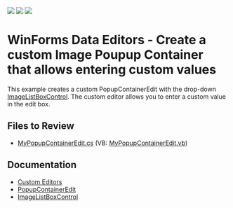 <!-- default badges list -->
![](https://img.shields.io/endpoint?url=https://codecentral.devexpress.com/api/v1/VersionRange/128621068/13.1.4%2B)
[![](https://img.shields.io/badge/Open_in_DevExpress_Support_Center-FF7200?style=flat-square&logo=DevExpress&logoColor=white)](https://supportcenter.devexpress.com/ticket/details/E2435)
[![](https://img.shields.io/badge/📖_How_to_use_DevExpress_Examples-e9f6fc?style=flat-square)](https://docs.devexpress.com/GeneralInformation/403183)
<!-- default badges end -->

# WinForms Data Editors - Create a custom Image Poupup Container that allows entering custom values

This example creates a custom PopupContainerEdit with the drop-down [ImageListBoxControl](https://docs.devexpress.com/WindowsForms/DevExpress.XtraEditors.ImageListBoxControl). The custom editor allows you to enter a custom value in the edit box.


## Files to Review

* [MyPopupContainerEdit.cs](./CS/DXSample/MyPopupContainerEdit.cs) (VB: [MyPopupContainerEdit.vb](./VB/DXSample/MyPopupContainerEdit.vb))


## Documentation

* [Custom Editors](https://docs.devexpress.com/WindowsForms/4716/controls-and-libraries/editors-and-simple-controls/common-editor-features-and-concepts/custom-editors)
* [PopupContainerEdit](https://docs.devexpress.com/WindowsForms/DevExpress.XtraEditors.PopupContainerEdit)
* [ImageListBoxControl](https://docs.devexpress.com/WindowsForms/DevExpress.XtraEditors.ImageListBoxControl)
